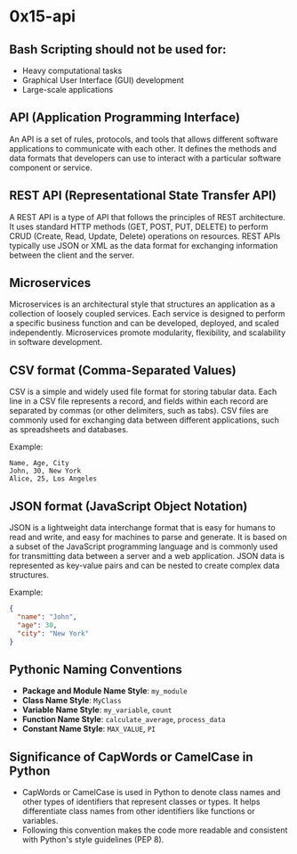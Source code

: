 <h1> 0x15-api </h1>

## Bash Scripting should not be used for:

- Heavy computational tasks
- Graphical User Interface (GUI) development
- Large-scale applications

## API (Application Programming Interface)

An API is a set of rules, protocols, and tools that allows different software applications to communicate with each other. It defines the methods and data formats that developers can use to interact with a particular software component or service.

## REST API (Representational State Transfer API)

A REST API is a type of API that follows the principles of REST architecture. It uses standard HTTP methods (GET, POST, PUT, DELETE) to perform CRUD (Create, Read, Update, Delete) operations on resources. REST APIs typically use JSON or XML as the data format for exchanging information between the client and the server.

## Microservices

Microservices is an architectural style that structures an application as a collection of loosely coupled services. Each service is designed to perform a specific business function and can be developed, deployed, and scaled independently. Microservices promote modularity, flexibility, and scalability in software development.

## CSV format (Comma-Separated Values)

CSV is a simple and widely used file format for storing tabular data. Each line in a CSV file represents a record, and fields within each record are separated by commas (or other delimiters, such as tabs). CSV files are commonly used for exchanging data between different applications, such as spreadsheets and databases.

Example:

```
Name, Age, City
John, 30, New York
Alice, 25, Los Angeles
```

## JSON format (JavaScript Object Notation)

JSON is a lightweight data interchange format that is easy for humans to read and write, and easy for machines to parse and generate. It is based on a subset of the JavaScript programming language and is commonly used for transmitting data between a server and a web application. JSON data is represented as key-value pairs and can be nested to create complex data structures.

Example:

```json
{
  "name": "John",
  "age": 30,
  "city": "New York"
}
```

## Pythonic Naming Conventions

- **Package and Module Name Style**: `my_module`
- **Class Name Style**: `MyClass`
- **Variable Name Style**: `my_variable`, `count`
- **Function Name Style**: `calculate_average`, `process_data`
- **Constant Name Style**: `MAX_VALUE`, `PI`

## Significance of CapWords or CamelCase in Python

- CapWords or CamelCase is used in Python to denote class names and other types of identifiers that represent classes or types. It helps differentiate class names from other identifiers like functions or variables.
- Following this convention makes the code more readable and consistent with Python's style guidelines (PEP 8).

